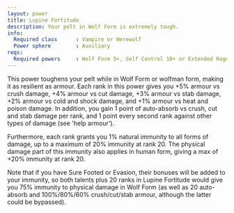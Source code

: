 ```yaml
---
layout: power
title: Lupine Fortitude
description: Your pelt in Wolf Form is extremely tough.
info:
  Required class      : Vampire or Werewolf
  Power sphere        : Auxiliary
reqs:
  Required powers     : Wolf Form 5+, Self Control 10+ or Extended Rage 10+
---
```


This power toughens your pelt while in Wolf Form or wolfman form, making it as
resilient as armour.  Each rank in this power gives you +5% armour vs crush
damage, +4% armour vs cut damage, +3% armour vs stab damage, +2% armour vs cold
and shock damage, and +1% armour vs heat and poison damage.  In addition, you
gain 1 point of auto-absorb vs crush, cut and stab damage per rank, and 1 point
every second rank against other types of damage (see 'help armour').

Furthermore, each rank grants you 1% natural immunity to all forms of damage,
up to a maximum of 20% immunity at rank 20.  The physical damage part of this
immunity also applies in human form, giving a max of +20% immunity at rank 20.

Note that if you have Sure Footed or Evasion, their bonuses will be added to
your immunity, so both talents plus 20 ranks in Lupine Fortitude would give you
75% immunity to physical damage in Wolf Form (as well as 20 auto-absorb and
100%/80%/60% crush/cut/stab armour, although the latter could be bypassed).
